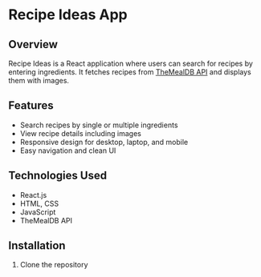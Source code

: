 # Recipe Ideas App

## Overview
Recipe Ideas is a React application where users can search for recipes by entering ingredients. It fetches recipes from [TheMealDB API](https://www.themealdb.com/api.php) and displays them with images.

## Features
- Search recipes by single or multiple ingredients
- View recipe details including images
- Responsive design for desktop, laptop, and mobile
- Easy navigation and clean UI

## Technologies Used
- React.js
- HTML, CSS
- JavaScript
- TheMealDB API

## Installation
1. Clone the repository
  
